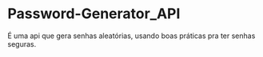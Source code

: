 # Password-Generator_API
É uma api que gera senhas aleatórias, usando boas práticas pra ter senhas seguras.
